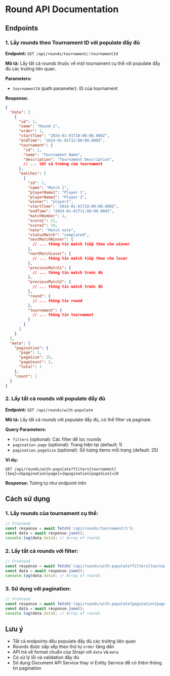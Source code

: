 # Round API Documentation

## Endpoints

### 1. Lấy rounds theo Tournament ID với populate đầy đủ

**Endpoint:** `GET /api/rounds/tournament/:tournamentId`

**Mô tả:** Lấy tất cả rounds thuộc về một tournament cụ thể với populate đầy đủ các trường liên quan.

**Parameters:**
- `tournamentId` (path parameter): ID của tournament

**Response:**
```json
{
  "data": [
    {
      "id": 1,
      "name": "Round 1",
      "order": 1,
      "startTime": "2024-01-01T10:00:00.000Z",
      "endTime": "2024-01-01T12:00:00.000Z",
      "tournament": {
        "id": 1,
        "name": "Tournament Name",
        "description": "Tournament Description",
        // ... tất cả trường của tournament
      },
      "matches": [
        {
          "id": 1,
          "name": "Match 1",
          "playerName1": "Player 1",
          "playerName2": "Player 2",
          "winner": "player1",
          "startTime": "2024-01-01T10:00:00.000Z",
          "endTime": "2024-01-01T11:00:00.000Z",
          "matchNumber": 1,
          "score1": 21,
          "score2": 19,
          "note": "Match note",
          "statusMatch": "complated",
          "nextMatchWinner": {
            // ... thông tin match tiếp theo cho winner
          },
          "nextMatchLoser": {
            // ... thông tin match tiếp theo cho loser
          },
          "previousMatch1": {
            // ... thông tin match trước đó
          },
          "previousMatch2": {
            // ... thông tin match trước đó
          },
          "round": {
            // ... thông tin round
          },
          "tournament": {
            // ... thông tin tournament
          }
        }
      ]
    }
  ],
  "meta": {
    "pagination": {
      "page": 1,
      "pageSize": 25,
      "pageCount": 1,
      "total": 1
    },
    "count": 1
  }
}
```

### 2. Lấy tất cả rounds với populate đầy đủ

**Endpoint:** `GET /api/rounds/with-populate`

**Mô tả:** Lấy tất cả rounds với populate đầy đủ, có thể filter và paginate.

**Query Parameters:**
- `filters` (optional): Các filter để lọc rounds
- `pagination.page` (optional): Trang hiện tại (default: 1)
- `pagination.pageSize` (optional): Số lượng items mỗi trang (default: 25)

**Ví dụ:**
```
GET /api/rounds/with-populate?filters[tournament][$eq]=1&pagination[page]=1&pagination[pageSize]=10
```

**Response:** Tương tự như endpoint trên

## Cách sử dụng

### 1. Lấy rounds của tournament cụ thể:
```javascript
// Frontend
const response = await fetch('/api/rounds/tournament/1');
const data = await response.json();
console.log(data.data); // Array of rounds
```

### 2. Lấy tất cả rounds với filter:
```javascript
// Frontend
const response = await fetch('/api/rounds/with-populate?filters[tournament][$eq]=1');
const data = await response.json();
console.log(data.data); // Array of rounds
```

### 3. Sử dụng với pagination:
```javascript
// Frontend
const response = await fetch('/api/rounds/with-populate?pagination[page]=1&pagination[pageSize]=5');
const data = await response.json();
console.log(data.data); // Array of rounds
```

## Lưu ý

- Tất cả endpoints đều populate đầy đủ các trường liên quan
- Rounds được sắp xếp theo thứ tự `order` tăng dần
- API trả về format chuẩn của Strapi với `data` và `meta`
- Có xử lý lỗi và validation đầy đủ
- Sử dụng Document API Service thay vì Entity Service để có thêm thông tin pagination 